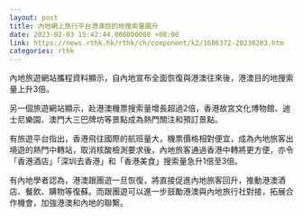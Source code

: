 ```yaml
---
layout: post
title: 內地網上旅行平台港澳目的地搜索量飆升
date: 2023-02-03 15:42:44.000000000 +08:00
link: https://news.rthk.hk/rthk/ch/component/k2/1686372-20230203.htm
categories: rthk
---
```


內地旅遊網站攜程資料顯示，自內地宣布全面恢復與港澳往來後，港澳目的地搜索量上升3倍。

另一個旅遊網站顯示，赴港澳機票搜索量增長超過2倍，香港故宮文化博物館、迪士尼樂園、澳門大三巴牌坊等景點成為熱門關注和預訂景點。

有旅遊平台指出，香港飛往國際的航班量大，機票價格相對便宜，成為內地旅客出境遊的熱門中轉站，取消核酸檢測要求後，內地旅客通過香港中轉將更方便，亦令「香港酒店」「深圳去香港」和「香港美食」搜索量急升1倍至3倍。

有內地學者認為，港澳跟團遊一旦恢復，將直接促進內地旅客回升，推動港澳酒店、餐飲、購物等復蘇。而跟團遊可以進一步鼓勵港澳與內地旅行社對接，拓展合作機會，加強港澳和內地的聯繫。
